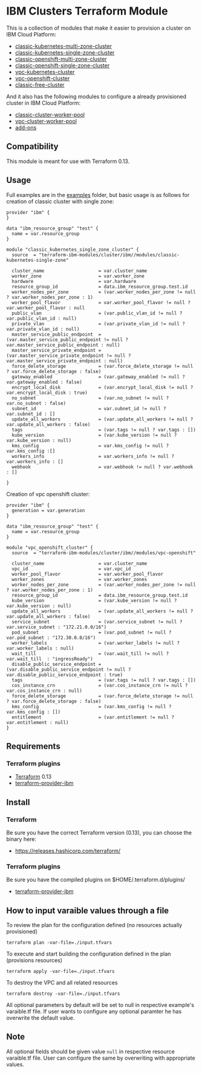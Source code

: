 # IBM Clusters Terraform Module

This is a collection of modules that make it easier to provision a cluster on IBM Cloud Platform:
* [classic-kubernetes-multi-zone-cluster](modules/classic-kubernetes-multi-zone-cluster)
* [classic-kubernetes-single-zone-cluster](./modules/classic-kubernetes-single-zone-cluster)
* [classic-openshift-multi-zone-cluster](./modules/classic-openshift-multi-zone-cluster)
* [classic-openshift-single-zone-cluster](./modules/classic-openshift-single-zone-cluster)
* [vpc-kubernetes-cluster](./modules/vpc-kubernetes-cluster)
* [vpc-openshift-cluster](./modules/vpc-openshift-cluster)
* [classic-free-cluster](./modules/classic-free-cluster)

And it also has the following modules to configure a already provisioned cluster in IBM Cloud Platform:
* [classic-cluster-worker-pool](./modules/configure-cluster/classic-cluster-worker-pool)
* [vpc-cluster-worker-pool](./modules/configure-cluster/vpc-cluster-worker-pool)
* [add-ons](./modules/configure-cluster/add-ons)

## Compatibility

This module is meant for use with Terraform 0.13. 

## Usage

Full examples are in the [examples](./examples/) folder, but basic usage is as follows for creation of classic cluster with single zone:

```hcl
provider "ibm" {
}

data "ibm_resource_group" "test" {
  name = var.resource_group
}

module "classic_kubernetes_single_zone_cluster" {
  source  = "terraform-ibm-modules/cluster/ibm//modules/classic-kubernetes-single-zone"

  cluster_name                    = var.cluster_name
  worker_zone                     = var.worker_zone
  hardware                        = var.hardware 
  resource_group_id               = data.ibm_resource_group.test.id
  worker_nodes_per_zone           = (var.worker_nodes_per_zone != null ? var.worker_nodes_per_zone : 1)
  worker_pool_flavor              = var.worker_pool_flavor != null ? var.worker_pool_flavor : null
  public_vlan                     = (var.public_vlan_id != null ? var.public_vlan_id : null)
  private_vlan                    = (var.private_vlan_id != null ? var.private_vlan_id : null)
  master_service_public_endpoint  = (var.master_service_public_endpoint != null ? var.master_service_public_endpoint : null)
  master_service_private_endpoint = (var.master_service_private_endpoint != null ? var.master_service_private_endpoint : null)
  force_delete_storage            = (var.force_delete_storage != null ? var.force_delete_storage : false)
  gateway_enabled                 = (var.gateway_enabled != null ? var.gateway_enabled : false)
  encrypt_local_disk              = (var.encrypt_local_disk != null ? var.encrypt_local_disk : true)
  no_subnet                       = (var.no_subnet != null ? var.no_subnet : false)
  subnet_id                       = var.subnet_id != null ? var.subnet_id : []
  update_all_workers              = (var.update_all_workers != null ? var.update_all_workers : false)
  tags                            = (var.tags != null ? var.tags : [])
  kube_version                    = (var.kube_version != null ? var.kube_version : null)
  kms_config                      = var.kms_config != null ? var.kms_config :[]
  workers_info                    = var.workers_info != null ? var.workers_info : []
  webhook                         = var.webhook != null ? var.webhook : []

}

```

Creation of vpc openshift cluster:

```hcl
provider "ibm" {
  generation = var.generation
}

data "ibm_resource_group" "test" {
  name = var.resource_group
}

module "vpc_openshift_cluster" {
  source  = "terraform-ibm-modules/cluster/ibm//modules/vpc-openshift"

  cluster_name                    = var.cluster_name
  vpc_id                          = var.vpc_id
  worker_pool_flavor              = var.worker_pool_flavor
  worker_zones                    = var.worker_zones
  worker_nodes_per_zone           = (var.worker_nodes_per_zone != null ? var.worker_nodes_per_zone : 1)
  resource_group_id               = data.ibm_resource_group.test.id 
  kube_version                    = (var.kube_version != null ? var.kube_version : null)
  update_all_workers              = (var.update_all_workers != null ? var.update_all_workers : false)
  service_subnet                  = (var.service_subnet != null ?  var.service_subnet : "172.21.0.0/16")
  pod_subnet                      = (var.pod_subnet != null ? var.pod_subnet : "172.30.0.0/16")
  worker_labels                   = (var.worker_labels != null ? var.worker_labels : null)
  wait_till                       = (var.wait_till != null ? var.wait_till  : "ingressReady")
  disable_public_service_endpoint = (var.disable_public_service_endpoint != null ? var.disable_public_service_endpoint : true)
  tags                            = (var.tags != null ? var.tags : [])
  cos_instance_crn                = (var.cos_instance_crn != null ? var.cos_instance_crn : null)
  force_delete_storage            = (var.force_delete_storage != null ? var.force_delete_storage : false)
  kms_config                      = (var.kms_config != null ? var.kms_config : [])
  entitlement                     = (var.entitlement != null ? var.entitlement : null)
}
```

## Requirements

### Terraform plugins

- [Terraform](https://www.terraform.io/downloads.html) 0.13
- [terraform-provider-ibm](https://github.com/IBM-Cloud/terraform-provider-ibm) 

## Install

### Terraform

Be sure you have the correct Terraform version (0.13), you can choose the binary here:
- https://releases.hashicorp.com/terraform/

### Terraform plugins

Be sure you have the compiled plugins on $HOME/.terraform.d/plugins/

- [terraform-provider-ibm](https://github.com/IBM-Cloud/terraform-provider-ibm) 

## How to input varaible values through a file

To review the plan for the configuration defined (no resources actually provisioned)

`terraform plan -var-file=./input.tfvars`

To execute and start building the configuration defined in the plan (provisions resources)

`terraform apply -var-file=./input.tfvars`

To destroy the VPC and all related resources

`terraform destroy -var-file=./input.tfvars`

All optional parameters by default will be set to null in respective example's varaible.tf file. If user wants to configure any optional paramter he has overwrite the default value.

## Note

All optional fields should be given value `null` in respective resource varaible.tf file. User can configure the same by overwriting with appropriate values.